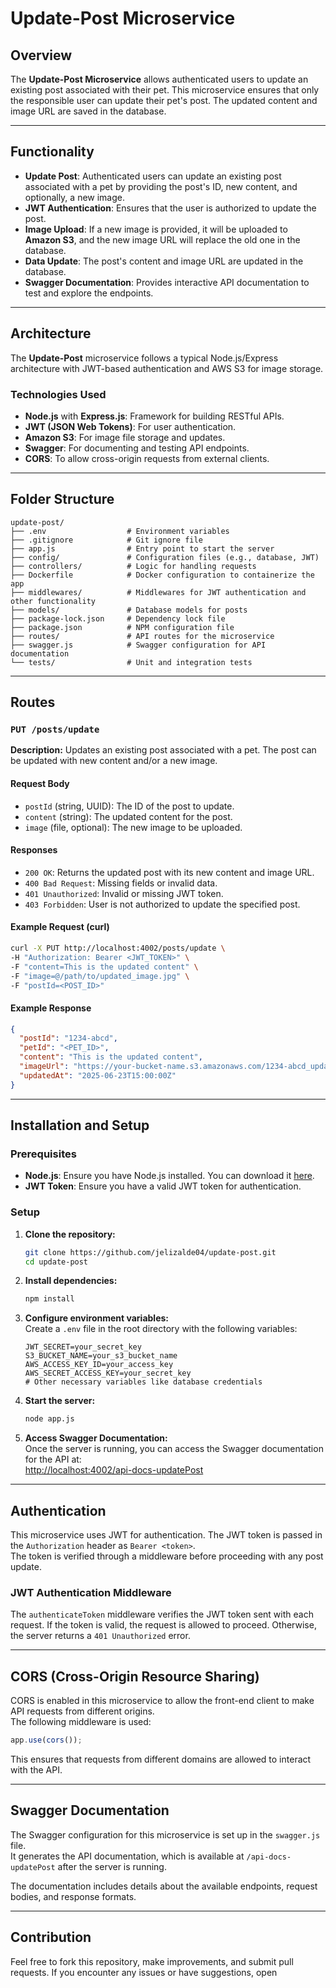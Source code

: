 # Update-Post Microservice

## Overview

The **Update-Post Microservice** allows authenticated users to update an existing post associated with their pet. This microservice ensures that only the responsible user can update their pet's post. The updated content and image URL are saved in the database.

---

## Functionality

- **Update Post**: Authenticated users can update an existing post associated with a pet by providing the post's ID, new content, and optionally, a new image.
- **JWT Authentication**: Ensures that the user is authorized to update the post.
- **Image Upload**: If a new image is provided, it will be uploaded to **Amazon S3**, and the new image URL will replace the old one in the database.
- **Data Update**: The post's content and image URL are updated in the database.
- **Swagger Documentation**: Provides interactive API documentation to test and explore the endpoints.

---

## Architecture

The **Update-Post** microservice follows a typical Node.js/Express architecture with JWT-based authentication and AWS S3 for image storage.

### Technologies Used

- **Node.js** with **Express.js**: Framework for building RESTful APIs.
- **JWT (JSON Web Tokens)**: For user authentication.
- **Amazon S3**: For image file storage and updates.
- **Swagger**: For documenting and testing API endpoints.
- **CORS**: To allow cross-origin requests from external clients.

---

## Folder Structure

```plaintext
update-post/
├── .env                  # Environment variables
├── .gitignore            # Git ignore file
├── app.js                # Entry point to start the server
├── config/               # Configuration files (e.g., database, JWT)
├── controllers/          # Logic for handling requests
├── Dockerfile            # Docker configuration to containerize the app
├── middlewares/          # Middlewares for JWT authentication and other functionality
├── models/               # Database models for posts
├── package-lock.json     # Dependency lock file
├── package.json          # NPM configuration file
├── routes/               # API routes for the microservice
├── swagger.js            # Swagger configuration for API documentation
└── tests/                # Unit and integration tests
```

---

## Routes

### `PUT /posts/update`

**Description:** Updates an existing post associated with a pet. The post can be updated with new content and/or a new image.

#### Request Body

- `postId` (string, UUID): The ID of the post to update.
- `content` (string): The updated content for the post.
- `image` (file, optional): The new image to be uploaded.

#### Responses

- `200 OK`: Returns the updated post with its new content and image URL.
- `400 Bad Request`: Missing fields or invalid data.
- `401 Unauthorized`: Invalid or missing JWT token.
- `403 Forbidden`: User is not authorized to update the specified post.

#### Example Request (curl)

```bash
curl -X PUT http://localhost:4002/posts/update \
-H "Authorization: Bearer <JWT_TOKEN>" \
-F "content=This is the updated content" \
-F "image=@/path/to/updated_image.jpg" \
-F "postId=<POST_ID>"
```

#### Example Response

```json
{
  "postId": "1234-abcd",
  "petId": "<PET_ID>",
  "content": "This is the updated content",
  "imageUrl": "https://your-bucket-name.s3.amazonaws.com/1234-abcd_updated_post_image.jpg",
  "updatedAt": "2025-06-23T15:00:00Z"
}
```

---

## Installation and Setup

### Prerequisites

- **Node.js**: Ensure you have Node.js installed. You can download it [here](https://nodejs.org/).
- **JWT Token**: Ensure you have a valid JWT token for authentication.

### Setup

1. **Clone the repository:**
   ```bash
   git clone https://github.com/jelizalde04/update-post.git
   cd update-post
   ```

2. **Install dependencies:**
   ```bash
   npm install
   ```

3. **Configure environment variables:**  
   Create a `.env` file in the root directory with the following variables:
   ```
   JWT_SECRET=your_secret_key
   S3_BUCKET_NAME=your_s3_bucket_name
   AWS_ACCESS_KEY_ID=your_access_key
   AWS_SECRET_ACCESS_KEY=your_secret_key
   # Other necessary variables like database credentials
   ```

4. **Start the server:**
   ```bash
   node app.js
   ```

5. **Access Swagger Documentation:**  
   Once the server is running, you can access the Swagger documentation for the API at:  
   [http://localhost:4002/api-docs-updatePost](http://localhost:4002/api-docs-updatePost)

---

## Authentication

This microservice uses JWT for authentication. The JWT token is passed in the `Authorization` header as `Bearer <token>`.  
The token is verified through a middleware before proceeding with any post update.

### JWT Authentication Middleware

The `authenticateToken` middleware verifies the JWT token sent with each request. If the token is valid, the request is allowed to proceed. Otherwise, the server returns a `401 Unauthorized` error.

---

## CORS (Cross-Origin Resource Sharing)

CORS is enabled in this microservice to allow the front-end client to make API requests from different origins.  
The following middleware is used:

```javascript
app.use(cors());
```

This ensures that requests from different domains are allowed to interact with the API.

---

## Swagger Documentation

The Swagger configuration for this microservice is set up in the `swagger.js` file.  
It generates the API documentation, which is available at `/api-docs-updatePost` after the server is running.

The documentation includes details about the available endpoints, request bodies, and response formats.

---

## Contribution

Feel free to fork this repository, make improvements, and submit pull requests. If you encounter any issues or have suggestions, open
